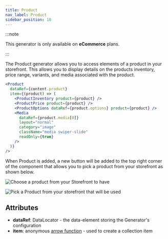 ```yaml
---
title: Product
nav_label: Product
sidebar_position: 10
---
```


:::note

This generator is only available on **eCommerce** plans.

:::

The Product generator allows you to access elements of a product in your storefront. This allows you to display details on the products inventory, price range, variants, and media associated with the product.

```jsx
<Product
  dataRef={content.product}
  item={(product) => (
    <ProductInventory product={product} />
    <ProductPrice product={product} />
    <ProductOptions dataRef={product.options} product={product} />
    <Media
      dataRef={product.media[0]}
      layout="normal"
      category="image"
      className="media swiper-slide"
      readOnly={true}
    />
  )}
/>
```

When Product is added, a new button will be added to the top right corner of the component that allows you to pick a product from your storefront as shown below.

![Choose a product from your Storefront to have](/assets/360644AC-C51D-4B7C-BC86-6D79925171E4.jpeg)


![Pick a Product from your storefront that will be used](/assets/3C06425C-D12E-44CA-9B6B-D881D0063916_1_201_a.jpeg)

## Attributes

* **dataRef**: DataLocator - the data-element storing the Generator's configuration
* **item**: anonymous [arrow function](https://www.w3schools.com/js/js\_arrow\_function.asp) - used to create a collection item
